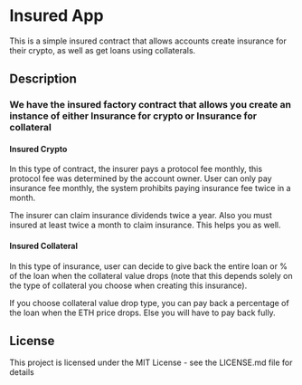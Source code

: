 # Insured App
This is a simple insured contract that allows accounts create insurance for their crypto, as well as get loans using collaterals.

## Description

### We have the insured factory contract that allows you create an instance of either Insurance for crypto or Insurance for collateral

#### Insured Crypto
In this type of contract, the insurer pays a protocol fee monthly, this protocol fee was determined by the account owner. User can only pay insurance fee monthly, the system prohibits paying insurance fee twice in a month.

The insurer can claim insurance dividends twice a year. Also you must insured at least twice a month to claim insurance. This helps you as well.

#### Insured Collateral
In this type of insurance, user can decide to give back the entire loan or % of the loan when the collateral value drops (note that this depends solely on the type of collateral you choose when creating this insurance). 

If you choose collateral value drop type, you can pay back a percentage of the loan when the ETH price drops. Else you will have to pay back fully.


## License

This project is licensed under the MIT License - see the LICENSE.md file for details


